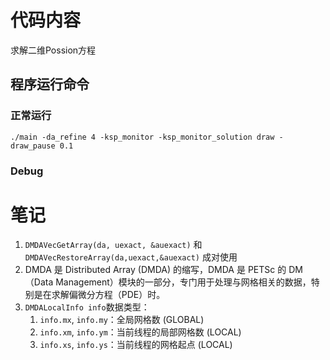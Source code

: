 # 代码内容
求解二维Possion方程
## 程序运行命令
### 正常运行
`./main -da_refine 4 -ksp_monitor -ksp_monitor_solution draw -draw_pause 0.1`
### Debug

# 笔记
1. `DMDAVecGetArray(da, uexact, &auexact)` 和 `DMDAVecRestoreArray(da,uexact,&auexact)` 成对使用
2. DMDA 是 Distributed Array (DMDA) 的缩写，DMDA 是 PETSc 的 DM（Data Management）模块的一部分，专门用于处理与网格相关的数据，特别是在求解偏微分方程（PDE）时。
3. `DMDALocalInfo info`数据类型：
   1. `info.mx`, `info.my`：全局网格数 (GLOBAL)
   2. `info.xm`, `info.ym`：当前线程的局部网格数 (LOCAL)
   3. `info.xs`, `info.ys`：当前线程的网格起点 (LOCAL)
